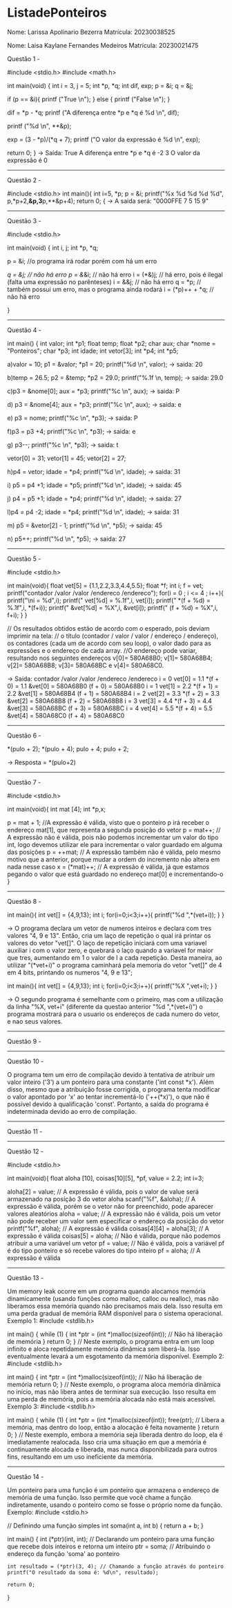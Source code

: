 # ListadePonteiros

Nome: Larissa Apolinario Bezerra
Matrícula: 20230038525

Nome: Laisa Kaylane Fernandes Medeiros
Matrícula: 20230021475

Questão 1 -

#include <stdio.h>
#include <math.h>

int main(void) {
  int i = 3, j = 5;
  int *p, *q;
  int dif, exp;
  p = &i;
  q = &j;

  if (p == &i){
    printf ("True \n");
  }
  else {
    printf ("False \n");
  }

  dif = *p - *q;
  printf ("A diferença entre *p e *q é %d \n", dif);

  printf ("%d \n", **&p);

  exp = (3 - *p)/(*q + 7);
  printf ("O valor da expressão é %d \n", exp);

  return 0;
}
-> Saída:
True 
A diferença entre *p e *q é -2 
3 
O valor da expressão é 0

---------------------------------------------------------------------

Questão 2 -

#include <stdio.h>
int main(){ 
int i=5, *p;
p = &i;
printf("%x %d %d %d %d", p,*p+2,**&p,3**p,**&p+4); 
return 0;
{
-> A saida será: "0000FFE 7 5 15 9"

--------------------------------------------------------------------

Questão 3 -

#include <stdio.h>

int main(void) {
  int i, j;
  int *p, *q;
  
 p = &i; //o programa irá rodar porém com há um erro
 
  *q = &j; // não há erro
  p = &*&i; // não há erro
  i = (*&)j; // há erro, pois é ilegal (falta uma expressão no parênteses)
  i = &&j; // não há erro
  q = *p; // também possui um erro, mas o programa ainda rodará
  i = (*p)++ + *q; // não há erro
  
}

--------------------------------------------------------------------

Questão 4 -

int main() {
  int valor;
  int *p1;
  float temp;
  float *p2;
  char aux;
  char *nome = "Ponteiros";
  char *p3;
  int idade;
  int vetor[3];
  int *p4;
  int *p5;
  
a)valor = 10;
  p1 = &valor;
  *p1 = 20;
  printf("%d \n", valor); -> saida: 20

b)temp = 26.5;
  p2 = &temp;
  *p2 = 29.0;
  printf("%.1f \n, temp); -> saida: 29.0

c)p3 = &nome[0];
  aux = *p3;
  printf("%c \n", aux); -> saida: P

d)  p3 = &nome[4];
  aux = *p3;
  printf("%c \n", aux); -> saida: e

e) p3 = nome;
  printf("%c \n", *p3); -> saida: P

f)p3 = p3 +4;
  printf("%c \n", *p3); -> saida: e

g) p3--;
   printf("%c \n", *p3); -> saida: t

  vetor[0] = 31;
  vetor[1] = 45;
  vetor[2] = 27;

h)p4 = vetor;
  idade = *p4;
  printf("%d \n", idade); -> saida: 31

i) p5 = p4 +1;
  idade = *p5;
  printf("%d \n", idade); -> saida: 45

j) p4 = p5 +1;
  idade = *p4;
  printf("%d \n", idade); -> saida: 27

l)p4 = p4 -2;
  idade = *p4;
  printf("%d \n", idade); -> saida: 31

m) p5 = &vetor[2] - 1;
  printf("%d \n", *p5); -> saida: 45

n) p5++;
  printf("%d \n", *p5); -> saida: 27

--------------------------------------------------------------------

Questão 5 -

#include <stdio.h>

int main(void){
  float vet[5] = {1.1,2.2,3.3,4.4,5.5};
  float *f;
  int i;
  f = vet;
  printf("contador /valor /valor /endereco /endereco");
  for(i = 0 ; i <= 4 ; i++){
  printf("\ni = %d",i);
  printf(" vet[%d] = %.1f",i, vet[i]);
  printf(" *(f + %d) = %.1f",i, *(f+i));
  printf(" &vet[%d] = %X",i, &vet[i]);
  printf(" (f + %d) = %X",i, f+i);
  }
}

// Os resultados obtidos estão de acordo com o esperado, pois deviam imprimir na tela: 
// o título (contador / valor / valor / endereço / endereço), os contadores (cada um de acordo com seu loop), o valor dado para as expressões e o endereço de cada array.
//O endereço pode variar, resultando nos seguintes endereços v[0]= 580A68B0; v[1]= 580A68B4; v[2]= 580A68B8; v[3]= 580A68BC e v[4]= 580A68C0.

-> Saída:
contador /valor /valor /endereco /endereco
i = 0 vet[0] = 1.1 *(f + 0) = 1.1 &vet[0] = 580A68B0 (f + 0) = 580A68B0
i = 1 vet[1] = 2.2 *(f + 1) = 2.2 &vet[1] = 580A68B4 (f + 1) = 580A68B4
i = 2 vet[2] = 3.3 *(f + 2) = 3.3 &vet[2] = 580A68B8 (f + 2) = 580A68B8
i = 3 vet[3] = 4.4 *(f + 3) = 4.4 &vet[3] = 580A68BC (f + 3) = 580A68BC
i = 4 vet[4] = 5.5 *(f + 4) = 5.5 &vet[4] = 580A68C0 (f + 4) = 580A68C0

--------------------------------------------------------------------

Questão 6 -

*(pulo + 2);
*(pulo + 4);
pulo + 4;
pulo + 2;

-> Resposta = *(pulo+2)

--------------------------------------------------------------------

Questão 7 - 

#include <stdio.h>

int main(void){
  int mat [4];
  int *p,x;
  
  p = mat + 1; //A expressão é válida, visto que o ponteiro p irá receber o endereço mat[1], que representa a segunda posição do vetor
  p = mat++; // A expressão não é válida, pois não podemos incrementar um valor do tipo int, logo devemos utilizar ele para incrementar o valor guardado em alguma das posições
  p = ++mat; // A expressão também não é válida, pelo mesmo motivo que a anterior, porque mudar a ordem do incremento não altera em nada nesse caso
  x = (*mat)++; // A expressão é válida, já que estamos pegando o valor que está guardado no endereço mat[0] e incrementando-o
  }

  ------------------------------------------------------------------

  Questão 8 -
  
 int main(){
  int vet[] = {4,9,13};
  int i;
  for(i=0;i<3;i++){
  printf("%d ",*(vet+i));
  }
}

-> O programa declara um vetor de numeros inteiros e declara com tres valores "4, 9 e  13". Então, cria um laço de repetição o qual irá printar os valores do vetor "vet[]".
   O laço de repetição iniciará com uma variavel auxiliar i com o valor zero, e quebrará o laço quando a variavel for maior que tres, aumentando em 1 o valor de I a cada repetição.
    Desta maneira, ao utilizar "(*vet+i)" o programa caminhará pela memoria do vetor "vet[]" de 4 em 4 bits, printando os numeros "4, 9 e 13";



int main(){
  int vet[] = {4,9,13};
  int i;
  for(i=0;i<3;i++){
  printf("%X ",vet+i);
  }
}

-> O segundo programa é semelhante com o primeiro, mas com a utilização da linha "%X, vet+i" (diferente da questao anterior "%d ",*(vet+i)") 
   o programa mostrará para o usuario os endereços de cada numero do vetor, e nao seus valores.
   
----------------------------------------------------------------------------------------

Questão 9 -


---------------------------------------------------------------------------------------

Questão 10 -

O programa tem um erro de compilação devido à tentativa de atribuir um valor inteiro ('3') a um ponteiro para uma constante ('int const *x'). Além disso, mesmo que a atribuição fosse corrigida, o programa tenta modificar o valor apontado por 'x' ao tentar incrementá-lo ('++(*x)'), o que não é possível devido à qualificação 'const'. Portanto, a saída do programa é indeterminada devido ao erro de compilação.

----------------------------------------------------------------------------------------

Questão 11 -



----------------------------------------------------------------------------------------

Questão 12 -

#include <stdio.h>

int main(void){
  float aloha [10], coisas[10][5], *pf, value = 2.2;
  int i=3;

  aloha[2] = value; // A expressão é válida, pois o valor de value será armazenado na posição 3 do vetor aloha
  scanf("%f", &aloha); // A expressão é válida, porém se o vetor não for preenchido, pode aparecer valores aleatórios
  aloha = value; // A expressão não é válida, pois um vetor não pode receber um valor sem especificar o endereço da posição do vetor
  printf("%f", aloha); // A expressão é válida
  coisas[4][4] = aloha[3]; // A expressão é válida
  coisas[5] = aloha; // Não é válida, porque não podemos atribuir a uma variável um vetor
  pf = value; // Não é válida, pois a variável pf é do tipo ponteiro e só recebe valores do tipo inteiro
  pf = aloha; // A expressão é válida 
  
  ----------------------------------------------------------------------------------

  Questão 13 -

  Um memory leak ocorre em um programa quando alocamos memória dinamicamente (usando funções como malloc, calloc ou realloc), mas não liberamos essa memória quando não precisamos mais dela. Isso resulta em uma perda gradual de memória RAM disponível para o sistema operacional. Exemplo 1: #include <stdlib.h>

int main() {
    while (1) {
        int *ptr = (int *)malloc(sizeof(int));
        // Não há liberação de memória
    }
    return 0;
} // Neste exemplo, o programa entra em um loop infinito e aloca repetidamente memória dinâmica sem liberá-la. Isso eventualmente levará a um esgotamento da memória disponível. Exemplo 2: #include <stdlib.h>

int main() {
    int *ptr = (int *)malloc(sizeof(int));
    // Não há liberação de memória
    return 0;
} // Neste exemplo, o programa aloca memória dinâmica no início, mas não libera antes de terminar sua execução. Isso resulta em uma perda de memória, pois a memória alocada não está mais acessível. Exemplo 3: #include <stdlib.h>

int main() {
    while (1) {
        int *ptr = (int *)malloc(sizeof(int));
        free(ptr); // Libera a memória, mas dentro do loop, então a alocação é feita novamente
    }
    return 0;
} // Neste exemplo, embora a memória seja liberada dentro do loop, ela é imediatamente realocada. Isso cria uma situação em que a memória é continuamente alocada e liberada, mas nunca disponibilizada para outros fins, resultando em um uso ineficiente da memória.
____________________________________________________________

Questão 14 -

Um ponteiro para uma função é um ponteiro que armazena o endereço de memória de uma função. Isso permite que você chame a função indiretamente, usando o ponteiro como se fosse o próprio nome da função. Exemplo: #include <stdio.h>

// Definindo uma função simples
int soma(int a, int b) {
    return a + b;
}

int main() {
    int (*ptr)(int, int); // Declarando um ponteiro para uma função que recebe dois inteiros e retorna um inteiro
    ptr = soma; // Atribuindo o endereço da função 'soma' ao ponteiro

    int resultado = (*ptr)(3, 4); // Chamando a função através do ponteiro
    printf("O resultado da soma é: %d\n", resultado);

    return 0;
}
